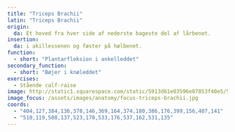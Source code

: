 ```yaml
---
title: "Triceps Brachii"
latin: "Triceps Brachii"
origin: 
  da: Et hoved fra hver side af nederste bageste del af lårbenet.
insertion: 
  da: i akillessenen og fæster på hælbenet.
function: 
  - short: "Plantarfleksion i ankelleddet"
secondary_function: 
  - short: "Bøjer i knæleddet"
exercises:
  - Stående calf-raise
image: http://static1.squarespace.com/static/5913d61e03596e07853f40e5/5aa95e174192022eff2168e3/5b15d9551ae6cfbba8c3c3af/1534184611973/Gastroc-Soleus.jpg?format=1500w
image_focus: /assets/images/anatomy/focus-triceps-brachii.jpg
coords:
  - "404,127,384,136,378,146,369,164,374,180,386,176,399,156,407,141"
  - "510,119,508,137,523,170,533,176,537,162,531,135"
---
```

